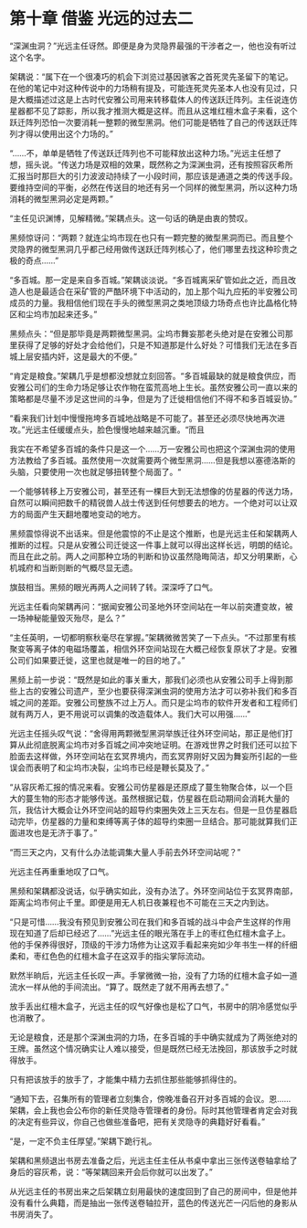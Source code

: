 # 第十章 借鉴 光远的过去二

“深渊虫洞？”光远主任讶然。即便是身为灵隐界最强的干涉者之一，他也没有听过这个名字。

架耦说：“属下在一个很凑巧的机会下浏览过基因骇客之首死灵先圣留下的笔记。在他的笔记中对这种传说中的力场稍有提及，可能连死灵先圣本人也没有见过，只是大概描述过这是上古时代安雅公司用来转移载体人的传送跃迁阵列。主任说连仿星器都不见了踪影，所以我才推测大概是这样。而且从这堆红檀木盒子来看，这个跃迁阵列恐怕一次要消耗一整颗的微型黑洞。他们可能是牺牲了自己的传送跃迁阵列才得以使用出这个力场的。”

“……不，单单是牺牲了传送跃迁阵列也不可能释放出这种力场。”光远主任想了想，摇头说。“传送力场是双相的效果，既然称之为深渊虫洞，还有按照容灰希所汇报当时那巨大的引力波波动持续了一小段时间，那应该是通道之类的传送手段。要维持空间的平衡，必然在传送目的地还有另一个同样的微型黑洞，所以这种力场消耗的微型黑洞必定是两颗。”

“主任见识渊博，见解精微。”架耦点头。这一句话的确是由衷的赞叹。

黑频惊讶问：“两颗？就连尘坞市现在也只有一颗完整的微型黑洞而已。而且整个灵隐界的微型黑洞几乎都己经用做传送跃迁阵列核心了，他们哪里去找这种珍贵之极的奇点……”

“多百城。那一定是来自多百城。”架耦谈淡说。“多百城离采矿管如此之近，而且改造人也是最适合在采矿管的严酷环境下中活动的，加上那个叫九应拓的半安雅公司成员的力量。我相信他们现在手头的微型黑洞之类地顶级力场奇点也许比晶格化特区和尘坞市加起来还多。”

黑频点头：“但是那毕竟是两颗微型黑洞。尘坞市舞妄那老头绝对是在安雅公司那里获得了足够的好处才会给他们，只是不知道那是什么好处？可惜我们无法在多百城上层安插内奸，这是最大的不便。”

“肯定是粮食。”架耦几乎是想都没想就立刻回答。“多百城最缺的就是粮食供应，而安雅公司们的生命力场足够让农作物在蛮荒高地上生长。虽然安雅公司一直以来的策略都是尽量不涉足这世间的斗争，但是为了迁徙相信他们不得不和多百城妥协。”

“看来我们计划中慢慢拖垮多百城地战略是不可能了。甚至还必须尽快地再次进攻。”光远主任缓缓点头，脸色慢慢地越来越沉重。“而且

我实在不希望多百城的条件只是这一个……万一安雅公司也把这个深渊虫洞的使用方法教给了多百城。虽然使用一次就需要两个微型黑洞……但是我想以塞德洛斯的头脑，只要使用一次也就足够扭转整个局面了。“

一个能够转移上万安雅公司，甚至还有一棵巨大到无法想像的仿星器的传送力场，自然可以瞬间把数千的精锐兽人战士传送到任何想要去的地方。一个绝对可以让双方的局面产生天翻地覆地变动的地方。

黑频震惊得说不出话来。但是他震惊的不止是这个推断，也是光远主任和架耦两人推断的过程。只是从安雅公司迁徙这一件事上就可以得出这样长远，明朗的结论。而且在此之前。两人之间那种立场的判断和协议虽然隐晦简洁，却又分明果断，心机城府和当断则断的气概尽显无遗。

旗鼓相当。黑频的眼光再两人之间转了转。深深呼了口气。

光远主任看向架耦再问：“据闻安雅公司圣地外环空间站在一年以前突遭变故，被一场神秘能量毁灭殆尽，是么？”

“主任英明，一切都明察秋毫尽在掌握。”架耦微微苦笑了一下点头。“不过那里有核聚变等离子体的电磁场覆盖，相信外环空间站现在大概己经恢复原状了才是。安雅公司们如果要迁徙，这里也就是唯一的目的地了。”

黑频上前一步说：“既然是如此的事关重大，那我们必须也从安雅公司手上得到那些上古的安雅公司遗产，至少也要获得深渊虫洞的使用方法才可以弥补我们和多百城之间的差距。安雅公司整族不过上万人。而只是尘坞市的软件开发者和工程师们就有两万人，更不用说可以调集的改造载体人。我们大可以用强……”

光远主任摇头叹气说：“舍得用两颗微型黑洞举族迁往外环空间站，那正是他们打算从此彻底脱离尘坞市对多百城之间冲突地证明。在游戏世界之时我们还可以拉下脸面去这样做，外环空间站在玄冥界境内，而玄冥界刚好又因为舞妄所引起的一些误会而表明了和尘坞市决裂，尘坞市已经是鞭长莫及了。”

“从容灰希汇报的情况来看。安雅公司仿星器是还原成了蔓生物聚合体，以一个巨大的蔓生物的形态才能够传送。虽然根据记载，仿星器在启动期间会消耗大量的氘，我估计大概会让外环空间站的超导约束圈失效上三天左右。但是一旦仿星器启动完毕，仿星器的力量和束缚等离子体的超导约束圈一旦结合。那可能就算我们正面进攻也是无济于事了。”

“而三天之内，又有什么办法能调集大量人手前去外环空间站呢？”

光远主任再重重地叹了口气。

黑频和架耦都没说话，似乎确实如此，没有办法了。外环空间站位于玄冥界南部，距离尘坞市何止千里。即便是用无人机日夜兼程也不可能在三天之内到达。

“只是可惜……我没有预见到安雅公司在我们和多百城的战斗中会产生这样的作用现在知道了后却已经迟了……”光远主任的眼光落在手上的枣红色红檀木盒子上。他的手保养得很好，顶级的干涉力场修为让这双手看起来宛如少年书生一样的纤细柔和，枣红色色的红檀木盒子在这双手的指尖掌际流动。

默然半晌后，光远主任长叹一声。手掌微微一抬，没有了力场的红檀木盒子如一道流水一样从他的手间流出。“算了。既然走了就不用再去想了。”

放手丢出红檀木盒子，光远主任的叹气好像也是松了口气，书房中的阴冷感觉似乎也消散了。

无论是粮食，还是那个深渊虫洞的力场，在多百城的手中确实就成为了两张绝对的王牌。虽然这个情况确实让人难以接受，但是既然已经无法挽回，那该放手之时就得放手。

只有把该放手的放手了，才能集中精力去抓住那些能够抓得住的。

“通知下去，召集所有的管理者立刻集合，傍晚准备召开对多百城的会议。恩……架耦，会上我也会公布你的新任灵隐寺管理者的身份。际时其他管理者肯定会对我的决定有些异议，你自己也做些准备吧，把有关灵隐寺的典籍好好看看。”

“是，一定不负主任厚望。”架耦下跪行礼。

架耦和黑频退出书房去准备之后，光远主任主任从书桌中拿出三张传送卷轴拿给了身后的容灰希，说：“等架耦回来开会后你就可以出发了。”

从光远主任的书房出来之后架耦立刻用最快的速度回到了自己的房间中，但是他并没有看什么典籍，而是抽出一张传送卷轴拉开，蓝色的传送光芒一闪后他的身影从书房消失了。

###
